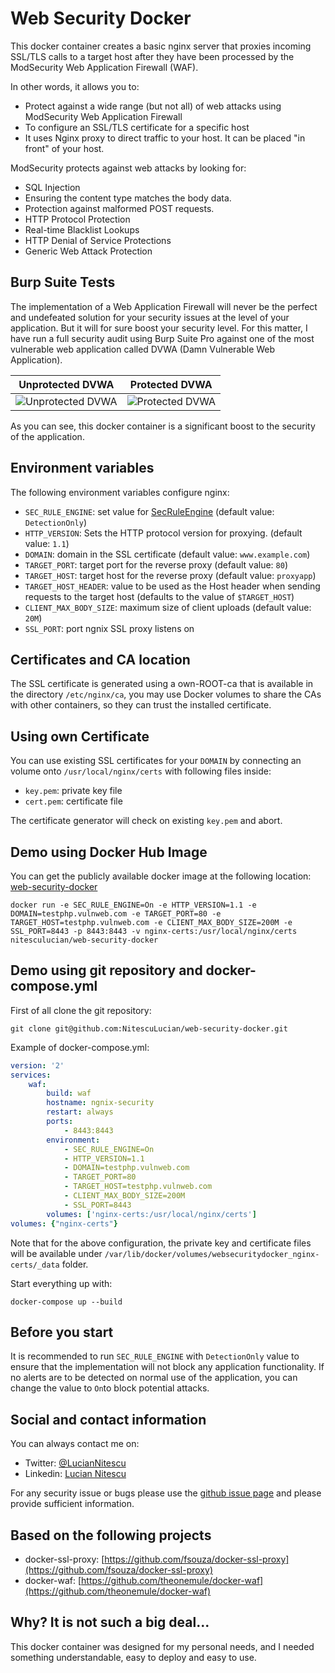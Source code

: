 # Web Security Docker

This docker container creates a basic nginx server that proxies incoming  SSL/TLS calls to a target host after they have been processed by the ModSecurity Web Application Firewall (WAF).

In other words, it allows you to:
- Protect against a wide range (but not all) of web attacks using ModSecurity Web Application Firewall
- To configure an SSL/TLS certificate for a specific host
- It uses Nginx proxy to direct traffic to your host. It can be placed "in front" of your host.

ModSecurity protects against web attacks by looking for:
- SQL Injection
- Ensuring the content type matches the body data.
- Protection against malformed POST requests.
- HTTP Protocol Protection
- Real-time Blacklist Lookups
- HTTP Denial of Service Protections
- Generic Web Attack Protection


## Burp Suite Tests

The implementation of a Web Application Firewall will never be the perfect and undefeated solution for your security issues at the level of your application. But it will for sure boost your security level. For this matter, I have run a full security audit using Burp Suite Pro against one of the most vulnerable web application called DVWA (Damn Vulnerable Web Application).

| Unprotected DVWA | Protected DVWA |
|------------------|----------------|
|![Unprotected DVWA](https://i.imgur.com/8ia2yJt.png)|![Protected DVWA](https://i.imgur.com/mjb8F9o.png)|

As you can see, this docker container is a significant boost to the security of the application. 

## Environment variables

The following environment variables configure nginx:

- ``SEC_RULE_ENGINE``: set value for [SecRuleEngine](https://github.com/SpiderLabs/ModSecurity/wiki/Reference-Manual-(v2.x)#SecRuleEngine) (default value: ``DetectionOnly``)
- ``HTTP_VERSION``: Sets the HTTP protocol version for proxying. (default value: ``1.1``)
- ``DOMAIN``: domain in the SSL certificate (default value: ``www.example.com``)
- ``TARGET_PORT``: target port for the reverse proxy (default value: ``80``)
- ``TARGET_HOST``: target host for the reverse proxy (default value: ``proxyapp``)
- ``TARGET_HOST_HEADER``: value to be used as the Host header when sending
  requests to the target host (defaults to the value of ``$TARGET_HOST``)
- ``CLIENT_MAX_BODY_SIZE``: maximum size of client uploads (default value: ``20M``)
- ``SSL_PORT``: port ngnix SSL proxy listens on

## Certificates and CA location

The SSL certificate is generated using a own-ROOT-ca that is available in the
directory ``/etc/nginx/ca``, you may use Docker volumes to share the CAs with
other containers, so they can trust the installed certificate.

## Using own Certificate

You can use existing SSL certificates for your ``DOMAIN``
by connecting an volume onto ``/usr/local/nginx/certs`` with following files inside:

- ``key.pem``: private key file
- ``cert.pem``: certificate file

The certificate generator will check on existing ``key.pem`` and abort.

## Demo using Docker Hub Image

You can get the publicly available docker image at the following location: [web-security-docker](https://hub.docker.com/r/nitesculucian/web-security-docker)

```
docker run -e SEC_RULE_ENGINE=On -e HTTP_VERSION=1.1 -e DOMAIN=testphp.vulnweb.com -e TARGET_PORT=80 -e TARGET_HOST=testphp.vulnweb.com -e CLIENT_MAX_BODY_SIZE=200M -e SSL_PORT=8443 -p 8443:8443 -v nginx-certs:/usr/local/nginx/certs nitesculucian/web-security-docker
```

## Demo using git repository and docker-compose.yml

First of all clone the git repository:

```
git clone git@github.com:NitescuLucian/web-security-docker.git
```

Example of docker-compose.yml:

```yaml
version: '2'
services:
    waf:
        build: waf
        hostname: ngnix-security
        restart: always
        ports:
            - 8443:8443
        environment:
            - SEC_RULE_ENGINE=On
            - HTTP_VERSION=1.1
            - DOMAIN=testphp.vulnweb.com
            - TARGET_PORT=80
            - TARGET_HOST=testphp.vulnweb.com
            - CLIENT_MAX_BODY_SIZE=200M
            - SSL_PORT=8443
        volumes: ['nginx-certs:/usr/local/nginx/certs']
volumes: {"nginx-certs"}
```

Note that for the above configuration, the private key and certificate files will be available under ``/var/lib/docker/volumes/websecuritydocker_nginx-certs/_data`` folder.

Start everything up with:

```
docker-compose up --build
```

## Before you start

It is recommended to run ``SEC_RULE_ENGINE`` with ``DetectionOnly`` value to ensure that the implementation will not block any application functionality. If no alerts are to be detected on normal use of the application, you can change the value to ``On``to block potential attacks.

## Social and contact information

You can always contact me on:
- Twitter: [@LucianNitescu](https://twitter.com/LucianNitescu)
- Linkedin: [Lucian Nitescu](https://www.linkedin.com/in/luciannitescu/)


For any security issue or bugs please use the [github issue page](https://github.com/NitescuLucian/web-security-docker/issues) and please provide sufficient information.

## Based on the following projects

- docker-ssl-proxy: [https://github.com/fsouza/docker-ssl-proxy](https://github.com/fsouza/docker-ssl-proxy)
- docker-waf: [https://github.com/theonemule/docker-waf](https://github.com/theonemule/docker-waf)

## Why? It is not such a big deal...

This docker container was designed for my personal needs, and I needed something understandable, easy to deploy and easy to use.
